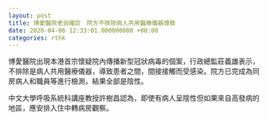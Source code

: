 ```yaml
---
layout: post
title: 博愛醫院老翁確診　院方不排除病人共用醫療儀器導致
date: 2020-04-06 12:33:01.000000000 +08:00
categories: rthk
---
```


博愛醫院出現本港首宗懷疑院內傳播新型冠狀病毒的個案，行政總監莊義雄表示，不排除是病人共用醫療儀器，導致患者之間，間接接觸而受感染。院方已完成為同房病人和職員等進行檢測，結果全部是陰性。

中文大學呼吸系統科講座教授許樹昌認為，即使有病人呈陰性但如果來自高發病的地區，應安排入住中轉病房觀察。
